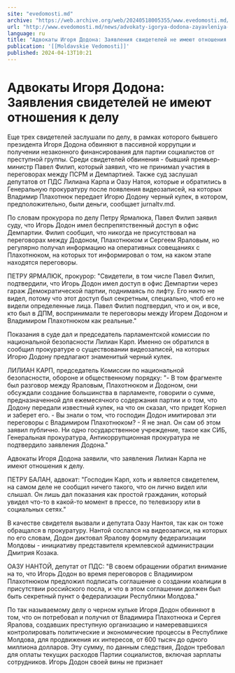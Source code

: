 ```yaml
---
site: "evedomosti.md"
archive: "https://web.archive.org/web/20240518005355/www.evedomosti.md/news/advokaty-igorya-dodona-zayavleniya-svidetelej-ne-imeyut-otno"
url: "http://www.evedomosti.md/news/advokaty-igorya-dodona-zayavleniya-svidetelej-ne-imeyut-otno"
language: ru
title: "Адвокаты Игоря Додона: Заявления свидетелей не имеют отношения к делу"
publication: '[[Moldavskie Vedomosti]]'
published: 2024-04-13T10:21
---
```


# Адвокаты Игоря Додона: Заявления свидетелей не имеют отношения к делу

Еще трех свидетелей заслушали по делу, в рамках которого бывшего президента Игоря Додона обвиняют в пассивной коррупции и получении незаконного финансирования для партии социалистов от преступной группы. Среди свидетелей обвинения - бывший премьер-министр Павел Филип, который заявил, что не принимал участия в переговорах между ПСРМ и Демпартией. Также суд заслушал депутатов от ПДС Лилиана Карпа и Оазу Натоя, которые и обратились в Генеральную прокуратуру после появления видеозаписей, на которых Владимир Плахотнюк передает Игорю Додону черный кулек, в котором, предположительно, были деньги, сообщает jurnaltv.md.

По словам прокурора по делу Петру Ярмалюка, Павел Филип заявил суду, что Игорь Додон имел беспрепятственный доступ в офис Демпартии. Филип сообщил, что никогда не присутствовал на переговорах между Додоном, Плахотнюком и Сергеем Яраловым, но регулярно получал информацию на оперативных совещаниях с Плахотнюком, на которых тот информировал о том, на каком этапе находятся переговоры.

ПЕТРУ ЯРМАЛЮК, прокурор: "Свидетели, в том числе Павел Филип, подтвердили, что Игорь Додон имел доступ в офис Демпартии через гараж Демократической партии, поднимаясь по лифту. Его никто не видел, потому что этот доступ был секретным, специально, чтоб его не видели определенные лица. Павел Филип подтвердил, что и он, и все, кто был в ДПМ, воспринимали те переговоры между Игорем Додоном и Владимиром Плахотнюком как реальные."

Показания в суде дал и председатель парламентской комиссии по национальной безопасности Лилиан Карп. Именно он обратился в сообщил прокуратуре о существовании видеозаписей, на которых Игорю Додону предлагают знаменитый черный кулек.

ЛИЛИАН КАРП, председатель Комиссии по национальной безопасности, обороне и общественному порядку: "- В том фрагменте был разговор между Яраловым, Плахотнюком и Додоном, они обсуждали создание большинства в парламенте, говорили о сумме, предназначенной для ежемесячного содержания партии и о том, что Додону передали известный кулек, на что он сказал, что придет Корнел и заберет его. - Вы знали о том, что господин Додон имитировал эти переговоры с Владимиром Плахотнюком? - Я не знал. Он сам об этом заявил публично. Ни одно государственное учреждение, такое как СИБ, Генеральная прокуратура, Антикоррупционная прокуратура не подтвердило заявления Додона."

Адвокаты Игоря Додона заявили, что заявления Лилиан Карпа не имеют отношения к делу.

ПЕТРУ БАЛАН, адвокат: "Господин Карп, хоть и является свидетелем, на самом деле не сообщил ничего такого, что он лично видел или слышал. Он лишь дал показания как простой гражданин, который увидел что-то в какой-то момент в прессе, по телевизору или в социальных сетях."

В качестве свидетеля вызвали и депутата Оазу Нантоя, так как он тоже обращался в прокуратуру. Нантой сослался на видеозаписи, на которых по его словам, Додон диктовал Яралову формулу федерализации Молдовы - инициативу представителя кремлевской администрации Дмитрия Козака.

ОАЗУ НАНТОЙ, депутат от ПДС: "В своем обращении обратил внимание на то, что Игорь Додон во время переговоров с Владимиром Плахотнюком предложил подписать соглашение о создании коалиции в присутствии российского посла, и что в этом соглашении должен был быть секретный пункт о федерализации Республики Молдова."

По так называемому делу о черном кульке Игоря Додон обвиняют в том, что он потребовал и получил от Владимира Плахотнюка и Сергея Яралова, создавших преступную организацию и намеревавшихся контролировать политические и экономические процессы в Республике Молдова, для продвижения их интересов, от 600 тысяч до одного миллиона долларов. Эту сумму, по данным следствия, Додон требовал для оплаты текущих расходов Партии социалистов, включая зарплаты сотрудников. Игорь Додон своей вины не признает